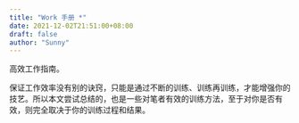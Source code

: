 ```yaml
---
title: "Work 手册 *"
date: 2021-12-02T21:51:00+08:00
draft: false
author: "Sunny"
---
```


高效工作指南。

保证工作效率没有别的诀窍，只能是通过不断的训练、训练再训练，才能增强你的技艺。所以本文尝试总结的，也是一些对笔者有效的训练方法，至于对你是否有效，则完全取决于你的训练过程和结果。



